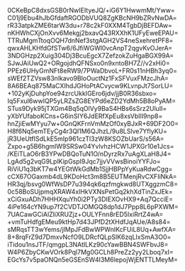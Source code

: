 0CKeBpC8dxsGSB0rNwIEItyeJQ/+iG6Y1HwwmMt/Yww=
C01j9Ebu4hJbGfdaftRGODbVUQ8ZgKBcNH9bZRvNwDA=
rR33atpkZME6tarW3du+r78c2kF0XXM4TgbDjBEFDAw=
nKHWhCXjOnXvv6Mekgj2bxavQ43RXXhK1UFyEweEPAU=
TTRuMgmTtoqOQH7dnNef3stgAGH2VS4neSxehretPF8=
qwxAHLKHfdGfSTw6/6JfiWGWl0vcAnpT2qgvKvOJerA=
3NDGHzp2Xuig304Dj3BcuEgcX7ZefzokZuHgaBGX99A=
SJwJAiUwQ2+ORgojdhQFNSxo0n9xntoBH7Z//v2xHi0=
PPEz6UHyGmNFt8eRW9/7PWaDbvoL+FR0s11nHBh3yq0=
sWEf2TZVsw83nlkavo9BloOuctNz1FxSFVuxFMzcJhA=
8A6BEAq875MaCXIhdJGHoPtACvycw9KLvnpJt7SorLU=
+102yKjDuhpYoe94zrcUkkIGEro6jdv/jjB0R36sbxo=
Iq5FxuI6wwIQP5yLRZsZG8EYPd6eZD2YdMh5B8oPyAM=
STus9Dyk95jTXGm4Bq5qOlVy9BaS4HBs6sSrz2UluII=
yXbYUfaboKCns+G6inSIY6JdERfXpEu8xsVbIlI9np8=
hnZjiEwMYyu7w+0GnQKFrnVmMzOf0xyBJxR+69DF2O0=
H8f6Nq5emTEyCg4r3Ql1M6QJhzL/9u8LSlve7YflyKU=
jR3UeUtfISdLkE5mIp961czTl3zW8KSOZbUarS/s56A=
Zxpo+g5B6hgmlW9SRSw04YvlvhzHCW1JPXGr10e1Jcs=
/KEiTLaO6rB3YPwDBQoTuN1O/nDyrzRx7uAgXLaH8J4=
LgAd5g2vqG9LplKipGspI9Jqc7jjvVVwsBinoiYYFJo=
RiViU1q3bKT7w4YEGtWkGdMb1SjjHBPpYyKuaRdwCgg=
cCX67OGaxmb4dL9KDoHct3m8B5EUTMenjRvCXFIiNkA=
HR3qj/bsvg0WfWsDP7u394qk6qzfmgkwd8UTXggzmC8=
0c58BoSUjpmqXRAW4xlHkVXNsPetGq2khXdTinZxJEk=
xCiGxuADh7HHHXquYh0i2PTy3DIEXOvHX9+Aq7QcciE=
4iPe164cYN9up7f2CVDTJOMGQ8dp1dJ7Ppp8L6pPXWM=
7UACawGCiAlZliXRUZjz+OULYFnn8rED5IxiRrtZ4wA=
+vmTuHdfgEMeu9ktHp7d43JPfD2tXHdfJqAUe/A8s84=
sMRqsTT3wYems/jlMpJFdBwWPWnIKcFUiL8Uq+AwfXA=
8+8rqFrZ9d7DmxvNcfO9LDRcfQLpSlK6zqLIxSmA3O0=
iTidou1nsJTF/qmgpL3NAtILKz90cYawBBN4SWFbvJ8=
W4P6ZbyCKwVOrk8Pql7Mg0GCLh8PreZz2yy2Lboq7xI=
EGcYs7v5paONQn5eGSEnSW4I3M6lepojWjENTTLMeyM=
